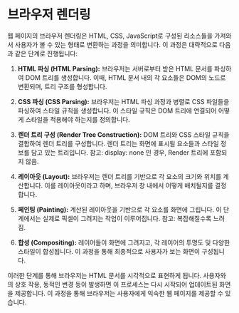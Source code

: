# 브라우저 렌더링

웹 페이지의 브라우저 렌더링은 HTML, CSS, JavaScript로 구성된 리소스들을 가져와서 사용자가 볼 수 있는 형태로 변환하는 과정을 의미합니다. 이 과정은 대략적으로 다음과 같은 단계로 진행됩니다:

1. **HTML 파싱 (HTML Parsing):** 브라우저는 서버로부터 받은 HTML 문서를 파싱하여 DOM 트리를 생성합니다. 이때, HTML 문서 내의 각 요소들은 DOM의 노드로 변환되며, 트리 구조를 형성합니다.

2. **CSS 파싱 (CSS Parsing):** 브라우저는 HTML 파싱 과정과 병렬로 CSS 파일들을 파싱하여 스타일 규칙을 생성합니다. 이 스타일 규칙은 DOM 트리에 연결되어 어떻게 스타일을 적용해야 하는지를 정의합니다.

3. **렌더 트리 구성 (Render Tree Construction):** DOM 트리와 CSS 스타일 규칙을 결합하여 렌더 트리를 구성합니다. 렌더 트리는 화면에 표시될 요소들과 스타일 정보를 담고 있는 트리입니다.
   참고: display: none 인 경우, Render 트리에 포함되지 않음.

4. **레이아웃 (Layout):** 브라우저는 렌더 트리를 기반으로 각 요소의 크기와 위치를 계산합니다. 이를 레이아웃이라고 하며, 브라우저 창 내에서 어떻게 배치될지를 결정합니다.

5. **페인팅 (Painting):** 계산된 레이아웃을 기반으로 각 요소를 화면에 그립니다. 이 단계에서는 실제로 픽셀이 그려지는 작업이 이루어집니다.
   참고: 복잡해질수록 느려짐.

6. **합성 (Compositing):** 레이어들이 화면에 그려지고, 각 레이어의 투명도 및 다양한 스타일이 합성됩니다. 이 과정을 통해 최종적으로 사용자가 보는 화면이 구성됩니다.

이러한 단계를 통해 브라우저는 HTML 문서를 시각적으로 표현하게 됩니다. 사용자와의 상호 작용, 동적인 변경 등이 발생하면 이 프로세스는 다시 시작되어 업데이트된 화면을 제공합니다. 이 과정을 통해 브라우저는 사용자에게 익숙한 웹 페이지를 제공할 수 있습니다.
